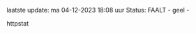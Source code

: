 laatste update: 
ma 04-12-2023 18:08   uur 
Status: FAALT - geel - 
<div class="service Y">httpstat</div>